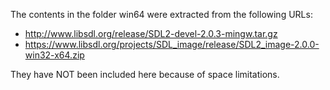 The contents in the folder win64 were extracted from the following URLs:

- http://www.libsdl.org/release/SDL2-devel-2.0.3-mingw.tar.gz
- https://www.libsdl.org/projects/SDL_image/release/SDL2_image-2.0.0-win32-x64.zip

They have NOT been included here because of space limitations.
